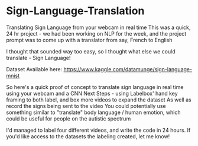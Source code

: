 # Sign-Language-Translation
Translating Sign Language from your webcam in real time
This was a quick, 24 hr project - we had been working on NLP for the week, and the project prompt was to come up with a translator from say, French to English

I thought that sounded way too easy, so I thought what else we could translate - Sign Language!

Dataset Available here: https://www.kaggle.com/datamunge/sign-language-mnist

So here's a quick proof of concept to translate sign language in real time using your webcam and a CNN
Next Steps - using Labelbox' hand key framing to both label, and box more videos to expand the dataset
As well as record the signs being sent to the video
You could potentially use something similar to "translate" body language / human emotion, which could be useful for people on the autistic spectrum

I'd managed to label four different videos, and write the code in 24 hours. If you'd like access to the datasets the labeling created, let me know!
